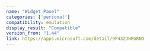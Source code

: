 ```yaml
---
name: "Widget Panel"
categories: ['personal']
compatibility: emulation
display_result: "Compatible"
version_from: "1.44"
link: https://apps.microsoft.com/detail/9P43ZJNRGRND
---
```

